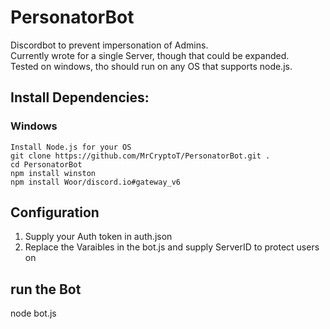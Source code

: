 # PersonatorBot
Discordbot to prevent impersonation of Admins. <br>
Currently wrote for a single Server, though that could be expanded.<br>
Tested on windows, tho should run on any OS that supports node.js.<br>

## Install Dependencies: 
### Windows
```Install Node.js for your OS```<br>
```git clone https://github.com/MrCryptoT/PersonatorBot.git .```<br>
```cd PersonatorBot```<br>
```npm install winston```<br>
```npm install Woor/discord.io#gateway_v6```<br>

## Configuration
1) Supply your Auth token in auth.json
2) Replace the Varaibles in the bot.js and supply ServerID to protect users on

## run the Bot
node bot.js
